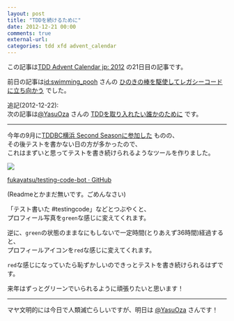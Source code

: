 ```yaml
---
layout: post
title: "TDDを続けるために"
date: 2012-12-21 00:00
comments: true
external-url: 
categories: tdd xfd advent_calendar
---
```


この記事は[TDD Advent Calendar jp: 2012](http://atnd.org/events/33846)
の21日目の記事です。

前日の記事は[id:swimming_pooh](http://poohsunny.hatenablog.com/about)
さんの
[ひのきの棒を駆使してレガシーコードに立ち向かう](http://poohsunny.hatenablog.com/entry/2012/12/20/110958)
でした。


追記(2012-12-22):  
次の記事は[@YasuOza](https://twitter.com/YasuOza)
さんの
[TDDを取り入れたい誰かのために](https://gist.github.com/4358171)
です。

---

今年の9月に[TDDBC横浜 Second Seasonに参加した](http://fukayatsu.github.com/2012/09/02/tddbc-yokohama-2nd/)
ものの、  
その後テストを書かない日の方が多かったので、  
これはまずいと思ってテストを書き続けられるようなツールを作りました。

![](https://dl.dropbox.com/u/85825/blog/image/20121221/tdd-xfd.png)

[fukayatsu/testing-code-bot · GitHub](https://github.com/fukayatsu/testing-code-bot)

(Readmeとかまだ無いです。ごめんなさい)

「テスト書いた #testingcode」などとつぶやくと、  
プロフィール写真を`green`な感じに変えてくれます。

逆に、`green`の状態のままなにもしないで一定時間(とりあえず36時間)経過すると、  
プロフィールアイコンを`red`な感じに変えてくれます。

`red`な感じになっていたら恥ずかしいのできっとテストを書き続けられるはずです。


来年はずっとグリーンでいられるように頑張りたいと思います！


---


マヤ文明的には今日で人類滅亡らしいですが、明日は
[@YasuOza](https://twitter.com/YasuOza)
さんです！